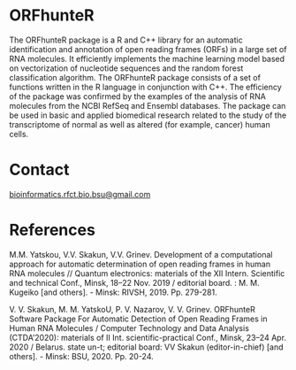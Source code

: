 # ORFhunteR

The ORFhunteR package is a R and C++ library for an automatic identification and annotation of open reading frames (ORFs) in a large set of RNA molecules. It efficiently implements the machine learning model based on vectorization of nucleotide sequences and the random forest classification algorithm. The ORFhunteR package consists of a set of functions written in the R language in conjunction with C++. The efficiency of the package was confirmed by the examples of the analysis of RNA molecules from the NCBI RefSeq and Ensembl databases. The package can be used in basic and applied biomedical research related to the study of the transcriptome of normal as well as altered (for example, cancer) human cells.

# Contact
bioinformatics.rfct.bio.bsu@gmail.com

# References
M.M. Yatskou, V.V. Skakun, V.V. Grinev. Development of a computational approach for automatic determination of open reading frames in human RNA molecules // Quantum electronics: materials of the XII Intern. Scientific and technical Conf., Minsk, 18–22 Nov. 2019 / editorial board. : M. M. Kugeiko [and others]. - Minsk: RIVSH, 2019. Pp. 279-281.

V. V. Skakun, M. M. YatskoU, P. V. Nazarov, V. V. Grinev. ORFhunteR Software Package For Automatic Detection of Open Reading Frames in Human RNA Molecules / Computer Technology and Data Analysis (CTDA’2020): materials of II Int. scientific-practical Conf., Minsk, 23–24 Apr. 2020 / Belarus. state un-t; editorial board: VV Skakun (editor-in-chief) [and others]. - Minsk: BSU, 2020. Pp. 20-24.
